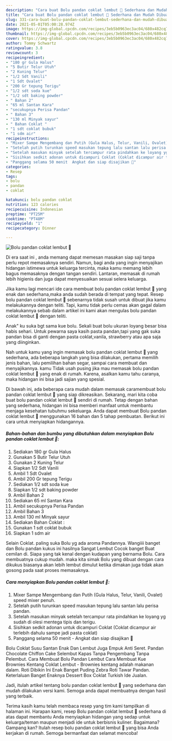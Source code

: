 ```yaml
---
description: "Cara buat Bolu pandan coklat lembut 🥰 Sederhana dan Mudah Dibuat"
title: "Cara buat Bolu pandan coklat lembut 🥰 Sederhana dan Mudah Dibuat"
slug: 331-cara-buat-bolu-pandan-coklat-lembut-sederhana-dan-mudah-dibuat
date: 2021-05-01T05:00:28.974Z
image: https://img-global.cpcdn.com/recipes/3eb5b0963ec3ac04/680x482cq70/bolu-pandan-coklat-lembut-🥰-foto-resep-utama.jpg
thumbnail: https://img-global.cpcdn.com/recipes/3eb5b0963ec3ac04/680x482cq70/bolu-pandan-coklat-lembut-🥰-foto-resep-utama.jpg
cover: https://img-global.cpcdn.com/recipes/3eb5b0963ec3ac04/680x482cq70/bolu-pandan-coklat-lembut-🥰-foto-resep-utama.jpg
author: Tommy Schwartz
ratingvalue: 3.8
reviewcount: 3
recipeingredient:
- "180 gr Gula Halus"
- "5 Butir Telur Utuh"
- "2 Kuning Telur"
- "1/2 Sdt Vanili"
- "1 Sdt Ovalet"
- "200 Gr tepung Terigu"
- "1/2 sdt soda kue"
- "1/2 sdt baking powder"
- " Bahan 2"
- "65 ml Santan Kara"
- "secukupnya Perisa Pandan"
- " Bahan 3"
- "130 ml Minyak sayur"
- " Bahan Coklat "
- "1 sdt coklat bubuk"
- "1 sdm air"
recipeinstructions:
- "Mixer Sampe Mengembang dan Putih (Gula Halus, Telur, Vanili, Ovalet) speed mixer penuh."
- "Setelah putih turunkan speed masukan tepung lalu santan lalu perisa pandan."
- "Setelah masukan minyak setelah tercampur rata pindahkan ke loyang yg sudah di olesi mentega tipis dan terigu."
- "Sisihkan sedkit adonan untuk dicampuri Coklat (Coklat dicampur air terlebih dahulu sampe jadi pasta coklat)"
- "Panggang selama 50 menit  Angkat dan siap disajikan 🥰"
categories:
- Resep
tags:
- bolu
- pandan
- coklat

katakunci: bolu pandan coklat 
nutrition: 123 calories
recipecuisine: Indonesian
preptime: "PT25M"
cooktime: "PT48M"
recipeyield: "1"
recipecategory: Dinner

---
```



![Bolu pandan coklat lembut 🥰](https://img-global.cpcdn.com/recipes/3eb5b0963ec3ac04/680x482cq70/bolu-pandan-coklat-lembut-🥰-foto-resep-utama.jpg)

Di era  saat ini , anda memang dapat memesan masakan siap saji tanpa perlu repot memasaknya sendiri. Namun, bagi anda yang ingin menyajikan hidangan istimewa untuk keluarga tercinta, maka kamu memang lebih bagus memasaknya dengan tangan sendiri. Lantaran, memasak di rumah lebih higienis dan juga dapat menyesuaikan sesuai selera keluarga.

Jika kamu lagi mencari ide cara membuat bolu pandan coklat lembut 🥰 yang enak dan sederhana,maka anda sudah berada di tempat yang tepat. Resep bolu pandan coklat lembut 🥰  sebenarnya tidak susah untuk dibuat jika kamu melakukannya dengan teliti. Tapi, kamu tidak perlu cemas akan gagal dalam melakukannya 
sebab dalam artikel ini kami akan mengulas bolu pandan coklat lembut 🥰 dengan teliti.  

Anak&#34; ku suka bgt sama kue bolu. Sekali buat bolu ukuran loyang besar bisa habis sehari. Untuk pewarna saya kasih pasta pandan,tapi yang gak suka pandan bisa di ganti dengan pasta coklat,vanila, strawberry atau apa saja yang diinginkan.

Nah untuk kamu yang ingin memasak bolu pandan coklat lembut 🥰 yang sederhana, ada beberapa langkah yang bisa dilakukan, pertama memilih jenis bahan, lalu pemilihan bahan segar, sampai cara membuat dan menyajikannya. kamu Tidak usah pusing jika mau memasak bolu pandan coklat lembut 🥰 yang enak di rumah. Karena, asalkan kamu  tahu caranya, maka hidangan ini bisa jadi sajian yang spesial.

Di bawah ini, ada beberapa cara mudah dalam memasak caramembuat bolu pandan coklat lembut 🥰 yang siap dikreasikan. Sekarang, mari kita coba buat bolu pandan coklat lembut 🥰 sendiri di rumah. Tetap dengan bahan yang sederhana, hidangan ini bisa memberi manfaat untuk membantu menjaga kesehatan tubuhmu sekeluarga. Anda dapat membuat Bolu pandan coklat lembut 🥰 menggunakan 16 bahan dan 5 tahap pembuatan. Berikut ini cara untuk menyiapkan hidangannya.

<!--inarticleads1-->

##### Bahan-bahan dan bumbu yang dibutuhkan dalam menyiapkan Bolu pandan coklat lembut 🥰:

1. Sediakan 180 gr Gula Halus
1. Gunakan 5 Butir Telur Utuh
1. Gunakan 2 Kuning Telur
1. Siapkan 1/2 Sdt Vanili
1. Ambil 1 Sdt Ovalet
1. Ambil 200 Gr tepung Terigu
1. Sediakan 1/2 sdt soda kue
1. Siapkan 1/2 sdt baking powder
1. Ambil  Bahan 2
1. Sediakan 65 ml Santan Kara
1. Ambil secukupnya Perisa Pandan
1. Ambil  Bahan 3
1. Ambil 130 ml Minyak sayur
1. Sediakan  Bahan Coklat :
1. Gunakan 1 sdt coklat bubuk
1. Siapkan 1 sdm air


Selain Coklat. paling suka Bolu yg ada aroma Pandannya. Wangiiii banget dan Bolu pandan kukus ini hasilnya Sangat Lembut Cocok banget Buat cemilan di. Siapa yang tak kenal dengan kudapan yang bernama Bolu. Cara membuatnya cukup mudah. maka kita simak Bolu yang dibuat dengan cara dikukus biasanya akan lebih lembut dimulut ketika dimakan juga tidak akan gosong pada saat proses memasaknya. 

<!--inarticleads2-->

##### Cara menyiapkan Bolu pandan coklat lembut 🥰:

1. Mixer Sampe Mengembang dan Putih (Gula Halus, Telur, Vanili, Ovalet) speed mixer penuh.
1. Setelah putih turunkan speed masukan tepung lalu santan lalu perisa pandan.
1. Setelah masukan minyak setelah tercampur rata pindahkan ke loyang yg sudah di olesi mentega tipis dan terigu.
1. Sisihkan sedkit adonan untuk dicampuri Coklat (Coklat dicampur air terlebih dahulu sampe jadi pasta coklat)
1. Panggang selama 50 menit  - Angkat dan siap disajikan 🥰


Bolu Coklat Susu Santan Enak Dan Lembut Juga Empuk Anti Seret. Pandan Chocolate Chiffon Cake Selembut Kapas Tanpa Pengembang Tanpa Pelembut. Cara Membuat Bolu Pandan Lembut Cara Membuat Kue Brownies Kentang Coklat Lembut - Brownies kentang adalah makanan dalam. Roti Dibikin Ini Enak Banget Puding Zebra Roti Tawar Pandan. Keterlaluan Banget Enaknya Dessert Box Coklat Turkish Ide Jualan. 

Jadi, itulah artikel tentang  bolu pandan coklat lembut 🥰  yang sederhana dan mudah dilakukan versi kami. Semoga anda dapat membuatnya dengan hasil yang terbaik. 

Terima kasih kamu telah membaca resep yang tim kami tampilkan di halaman ini. Harapan kami, resep  Bolu pandan coklat lembut 🥰 sederhana di atas dapat membantu Anda menyiapkan hidangan yang sedap untuk keluarga/teman maupun menjadi ide untuk berbisnis kuliner. Bagaimana? Gampang kan? Itulah resep bolu pandan coklat lembut 🥰 yang bisa Anda kerjakan di rumah. Semoga bermanfaat dan selamat mencoba!

